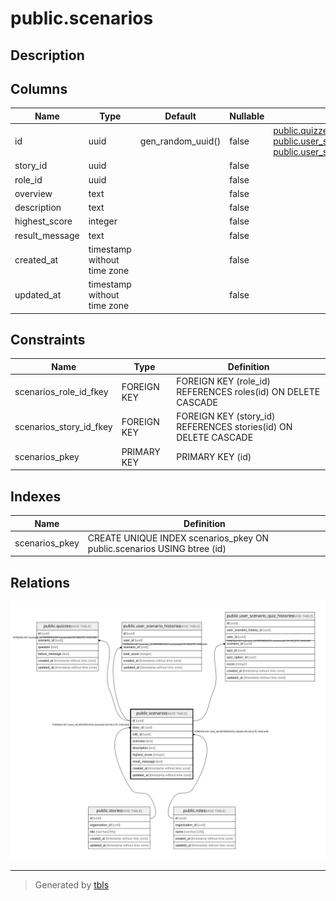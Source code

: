 # public.scenarios

## Description

## Columns

| Name | Type | Default | Nullable | Children | Parents | Comment |
| ---- | ---- | ------- | -------- | -------- | ------- | ------- |
| id | uuid | gen_random_uuid() | false | [public.quizzes](public.quizzes.md) [public.user_scenario_histories](public.user_scenario_histories.md) [public.user_scenario_quiz_histories](public.user_scenario_quiz_histories.md) |  |  |
| story_id | uuid |  | false |  | [public.stories](public.stories.md) |  |
| role_id | uuid |  | false |  | [public.roles](public.roles.md) |  |
| overview | text |  | false |  |  |  |
| description | text |  | false |  |  |  |
| highest_score | integer |  | false |  |  |  |
| result_message | text |  | false |  |  |  |
| created_at | timestamp without time zone |  | false |  |  |  |
| updated_at | timestamp without time zone |  | false |  |  |  |

## Constraints

| Name | Type | Definition |
| ---- | ---- | ---------- |
| scenarios_role_id_fkey | FOREIGN KEY | FOREIGN KEY (role_id) REFERENCES roles(id) ON DELETE CASCADE |
| scenarios_story_id_fkey | FOREIGN KEY | FOREIGN KEY (story_id) REFERENCES stories(id) ON DELETE CASCADE |
| scenarios_pkey | PRIMARY KEY | PRIMARY KEY (id) |

## Indexes

| Name | Definition |
| ---- | ---------- |
| scenarios_pkey | CREATE UNIQUE INDEX scenarios_pkey ON public.scenarios USING btree (id) |

## Relations

![er](public.scenarios.svg)

---

> Generated by [tbls](https://github.com/k1LoW/tbls)
